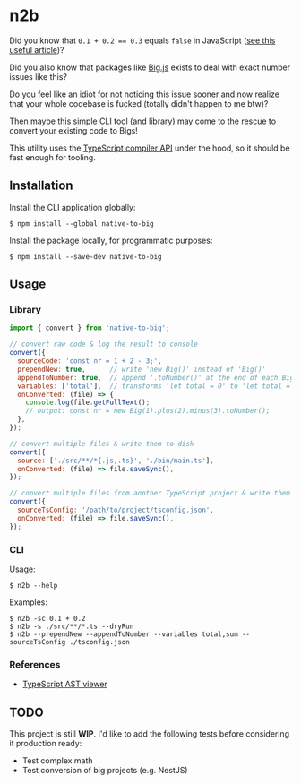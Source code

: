 # n2b
Did you know that `0.1 + 0.2 == 0.3` equals `false` in JavaScript ([see this useful article](https://www.codemag.com/article/1811041/JavaScript-Corner-Math-and-the-Pitfalls-of-Floating-Point-Numbers))?

Did you also know that packages like [Big.js](https://www.npmjs.com/package/big.js) exists to deal with exact number issues like this?

Do you feel like an idiot for not noticing this issue sooner and now realize that your whole codebase is fucked (totally didn't happen to me btw)?

Then maybe this simple CLI tool (and library) may come to the rescue to convert your existing code to Bigs!

This utility uses the [TypeScript compiler API](https://github.com/Microsoft/TypeScript/wiki/Using-the-Compiler-API) under the hood, so it should be fast enough for tooling.

## Installation
Install the CLI application globally:

`$ npm install --global native-to-big`

Install the package locally, for programmatic purposes:

`$ npm install --save-dev native-to-big`

## Usage
### Library
```js
import { convert } from 'native-to-big';

// convert raw code & log the result to console
convert({
  sourceCode: 'const nr = 1 + 2 - 3;', 
  prependNew: true,      // write 'new Big()' instead of 'Big()'
  appendToNumber: true,  // append '.toNumber()' at the end of each Big
  variables: ['total'],  // transforms 'let total = 0' to 'let total = Big(0)' whenever a variabe named 'total' is found
  onConverted: (file) => {
    console.log(file.getFullText();
    // output: const nr = new Big(1).plus(2).minus(3).toNumber();
  },
});

// convert multiple files & write them to disk
convert({
  source: ['./src/**/*{.js,.ts}', './bin/main.ts'], 
  onConverted: (file) => file.saveSync(),
});

// convert multiple files from another TypeScript project & write them to disk
convert({
  sourceTsConfig: '/path/to/project/tsconfig.json',
  onConverted: (file) => file.saveSync(),
});
```

### CLI
Usage:

`$ n2b --help`

Examples:

```
$ n2b -sc 0.1 + 0.2
$ n2b -s ./src/**/*.ts --dryRun
$ n2b --prependNew --appendToNumber --variables total,sum --sourceTsConfig ./tsconfig.json
```

### References
* [TypeScript AST viewer](https://ts-ast-viewer.com)

## TODO
This project is still **WIP**. I'd like to add the following tests before considering it production ready:
- Test complex math
- Test conversion of big projects (e.g. NestJS)
